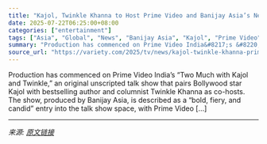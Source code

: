 ```yaml
---
title: "Kajol, Twinkle Khanna to Host Prime Video and Banijay Asia’s New Talk Show (EXCLUSIVE)"
date: 2025-07-22T06:25:00+08:00
categories: ["entertainment"]
tags: ["Asia", "Global", "News", "Banijay Asia", "Kajol", "Prime Video", "Twinkle Khanna"]
summary: "Production has commenced on Prime Video India&#8217;s &#8220;Two Much with Kajol and Twinkle,&#8221; an original unscripted talk show that pairs Bollywood star Kajol with bestselling author and column"
source_url: "https://variety.com/2025/tv/news/kajol-twinkle-khanna-prime-video-banijay-asia-talk-show-1236465820/"
---
```


Production has commenced on Prime Video India&#8217;s &#8220;Two Much with Kajol and Twinkle,&#8221; an original unscripted talk show that pairs Bollywood star Kajol with bestselling author and columnist Twinkle Khanna as co-hosts. The show, produced by Banijay Asia, is described as a &#8220;bold, fiery, and candid&#8221; entry into the talk show space, with Prime Video [&#8230;]

---

*来源: [原文链接](https://variety.com/2025/tv/news/kajol-twinkle-khanna-prime-video-banijay-asia-talk-show-1236465820/)*
